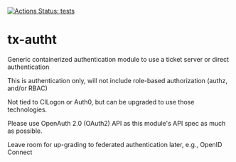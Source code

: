[![Actions Status: tests](https://github.com/RENCI/tx-autht/workflows/tests/badge.svg)](https://github.com/RENCI/tx-autht/actions?query=workflow%3A"tests")

# tx-autht
Generic containerized authentication module to use a ticket server or direct authentication

This is authentication only, will not include role-based authorization (authz, and/or RBAC)

Not tied to CILogon or Auth0, but can be upgraded to use those technologies.

Please use OpenAuth 2.0 (OAuth2) API as this module's API spec as much as possible.

Leave room for up-grading to federated authentication later, e.g., OpenID Connect
